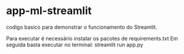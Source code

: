 # app-ml-streamlit
codigo basico para demonstrar o funcionamento do Streamlit.

Para executar é necessário instalar os pacotes de requirements.txt
Em seguida basta executar no terminal: streamlit run app.py

